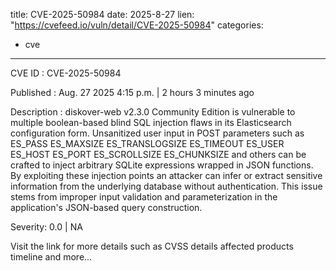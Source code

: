  
title: CVE-2025-50984
date: 2025-8-27
lien: "https://cvefeed.io/vuln/detail/CVE-2025-50984"
categories:
  - cve
---

CVE ID : CVE-2025-50984

Published :  Aug. 27
2025
4:15 p.m. | 2 hours
3 minutes ago

Description : diskover-web v2.3.0 Community Edition is vulnerable to multiple boolean-based blind SQL injection flaws in its Elasticsearch configuration form. Unsanitized user input in POST parameters such as ES_PASS
ES_MAXSIZE
ES_TRANSLOGSIZE
ES_TIMEOUT
ES_USER
ES_HOST
ES_PORT
ES_SCROLLSIZE
ES_CHUNKSIZE and others can be crafted to inject arbitrary SQLite expressions wrapped in JSON functions. By exploiting these injection points
an attacker can infer or extract sensitive information from the underlying database without authentication. This issue stems from improper input validation and parameterization in the application's JSON-based query construction.

Severity: 0.0 | NA

Visit the link for more details
such as CVSS details
affected products
timeline
and more...
